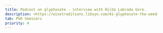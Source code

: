 ```yaml
---
title: Podcast on glyphosate - interview with Hilda Labrada Gore.
description: <https://wisetraditions.libsyn.com/61-glyphosate-the-weed-killer-that-hurts-people-too>
tab: PhD Seminars
priority: 4
---
```


